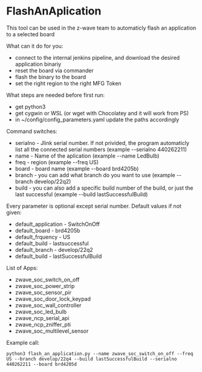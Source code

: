 # FlashAnAplication

This tool can be used in the z-wave team to automaticly flash an application to a selected board

What can it do for you:
 - connect to the internal jenkins pipeline, and download the desired application binariy
 - reset the board via commander
 - flash the binary to the board
 - set the right region to the right MFG Token

What steps are needed before first run:
 - get python3
 - get cygwin or WSL (or wget with Chocolatey and it will work from PS)
 - in ~/config/config_parameters.yaml update the paths accordingly

Command switches:
 - serialno -  Jlink serial number. If not privided, the program automaticly list all the connected serial numbers (example --serialno 440262211)
 - name - Name of the aplication (example --name LedBulb)
 - freq - region (example --freq US)
 - board - board name (example --board brd4205b)
 - branch - you can add what branch do you want to use (example --branch develop/22q2)
 - build - you can also add a specific build number of the build, or just the last successful (example --build lastSuccessfulBuild)

Every parameter is optional except serial number.
Default values if not given:

 - default_application - SwitchOnOff
 - default_board - brd4205b
 - default_frquency - US
 - default_build - lastsuccessful
 - default_branch - develop/22q2
 - default_build - lastSuccessfulBuild

List of Apps:
 - zwave_soc_switch_on_off
 - zwave_soc_power_strip
 - zwave_soc_sensor_pir
 - zwave_soc_door_lock_keypad
 - zwave_soc_wall_controller
 - zwave_soc_led_bulb
 - zwave_ncp_serial_api
 - zwave_ncp_zniffer_pti
 - zwave_soc_multilevel_sensor

Example call:
```
python3 flash_an_application.py --name zwave_soc_switch_on_off --freq US --branch develop/22q4 --build lastSuccessfulBuild --serialno 440262211 --board brd4205d
```